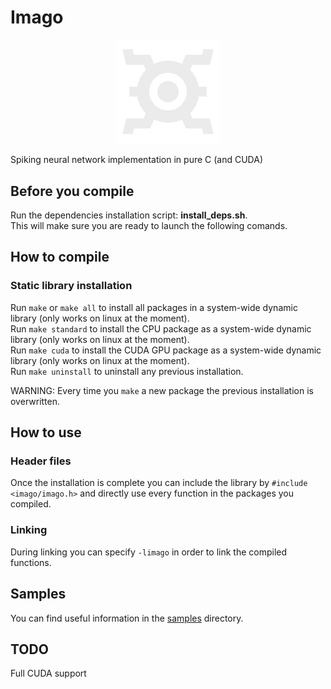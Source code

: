 # Imago
<p align="center" width="100%">
    <img width="33%" src="/imago.png"> 
</p>
Spiking neural network implementation in pure C (and CUDA)

## Before you compile
Run the dependencies installation script: **install_deps.sh**.  
This will make sure you are ready to launch the following comands.

## How to compile
### Static library installation
Run `make` or `make all` to install all packages in a system-wide dynamic library (only works on linux at the moment).  
Run `make standard` to install the CPU package as a system-wide dynamic library (only works on linux at the moment).  
Run `make cuda` to install the CUDA GPU package as a system-wide dynamic library (only works on linux at the moment).  
Run `make uninstall` to uninstall any previous installation.

WARNING: Every time you `make` a new package the previous installation is overwritten.

## How to use
### Header files
Once the installation is complete you can include the library by `#include <imago/imago.h>` and directly use every function in the packages you compiled.  

### Linking
During linking you can specify `-limago` in order to link the compiled functions.

## Samples
You can find useful information in the [samples](samples) directory.

## TODO
Full CUDA support
